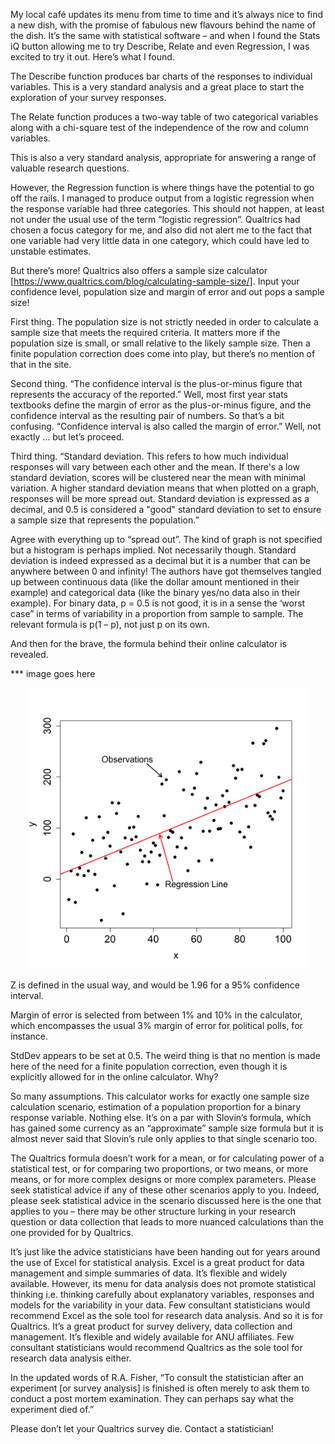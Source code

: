 My local café updates its menu from time to time and it’s always nice to find a new dish, with the promise of fabulous new flavours behind the name of the dish. It’s the same with statistical software – and when I found the Stats iQ button allowing me to try Describe, Relate and even Regression, I was excited to try it out. Here’s what I found.

The Describe function produces bar charts of the responses to individual variables. This is a very standard analysis and a great place to start the exploration of your survey responses.

The Relate function produces a two-way table of two categorical variables along with a chi-square test of the independence of the row and column variables.

This is also a very standard analysis, appropriate for answering a range of valuable research questions.

However, the Regression function is where things have the potential to go off the rails. I managed to produce output from a logistic regression when the response variable had three categories. This should not happen, at least not under the usual use of the term “logistic regression”. Qualtrics had chosen a focus category for me, and also did not alert me to the fact that one variable had very little data in one category, which could have led to unstable estimates.

But there’s more! Qualtrics also offers a sample size calculator [https://www.qualtrics.com/blog/calculating-sample-size/]. Input your confidence level, population size and margin of error and out pops a sample size! 

First thing. The population size is not strictly needed in order to calculate a sample size that meets the required criteria. It matters more if the population size is small, or small relative to the likely sample size. Then a finite population correction does come into play, but there’s no mention of that in the site.

Second thing. “The confidence interval is the plus-or-minus figure that represents the accuracy of the reported.” Well, most first year stats textbooks define the margin of error as the plus-or-minus figure, and the confidence interval as the resulting pair of numbers. So that’s a bit confusing. “Confidence interval is also called the margin of error.” Well, not exactly … but let’s proceed.

Third thing. “Standard deviation. This refers to how much individual responses will vary between each other and the mean. If there's a low standard deviation, scores will be clustered near the mean with minimal variation. A higher standard deviation means that when plotted on a graph, responses will be more spread out. Standard deviation is expressed as a decimal, and 0.5 is considered a "good" standard deviation to set to ensure a sample size that represents the population.”

Agree with everything up to “spread out”. The kind of graph is not specified but a histogram is perhaps implied. Not necessarily though. Standard deviation is indeed expressed as a decimal but it is a number that can be anywhere between 0 and infinity! The authors have got themselves tangled up between continuous data (like the dollar amount mentioned in their example) and categorical data (like the binary yes/no data also in their example). For binary data, p = 0.5 is not good, it is in a sense the ‘worst case” in terms of variability in a proportion from sample to sample. The relevant formula is p(1 – p), not just p on its own.

And then for the brave, the formula behind their online calculator is revealed.

*** image goes here

<div style="text-align: center;">
  <img src="/assets/images/lin_reg_plot.png" alt="Lin_reg"
             width = "450" 
             height = "450">
</div>
 
Z is defined in the usual way, and would be 1.96 for a 95% confidence interval.

Margin of error is selected from between 1% and 10% in the calculator, which encompasses the usual 3% margin of error for political polls, for instance.

StdDev appears to be set at 0.5. The weird thing is that no mention is made here of the need for a finite population correction, even though it is explicitly allowed for in the online calculator. Why?

So many assumptions. This calculator works for exactly one sample size calculation scenario, estimation of a population proportion for a binary response variable. Nothing else. It’s on a par with Slovin’s formula, which has gained some currency as an “approximate” sample size formula but it is almost never said that Slovin’s rule only applies to that single scenario too. 

The Qualtrics formula doesn’t work for a mean, or for calculating power of a statistical test, or for comparing two proportions, or two means, or more means, or for more complex designs or more complex parameters. Please seek statistical advice if any of these other scenarios apply to you. Indeed, please seek statistical advice in the scenario discussed here is the one that applies to you – there may be other structure lurking in your research question or data collection that leads to more nuanced calculations than the one provided for by Qualtrics.

It’s just like the advice statisticians have been handing out for years around the use of Excel for statistical analysis. Excel is a great product for data management and simple summaries of data. It’s flexible and widely available. However, its menu for data analysis does not promote statistical thinking i.e. thinking carefully about explanatory variables, responses and models for the variability in your data. Few consultant statisticians would recommend Excel as the sole tool for research data analysis. And so it is for Qualtrics. It’s a great product for survey delivery, data collection and management. It’s flexible and widely available for ANU affiliates. Few consultant statisticians would recommend Qualtrics as the sole tool for research data analysis either.

In the updated words of R.A. Fisher, “To consult the statistician after an experiment [or survey analysis] is finished is often merely to ask them to conduct a post mortem examination. They can perhaps say what the experiment died of.”

Please don’t let your Qualtrics survey die. Contact a statistician!
